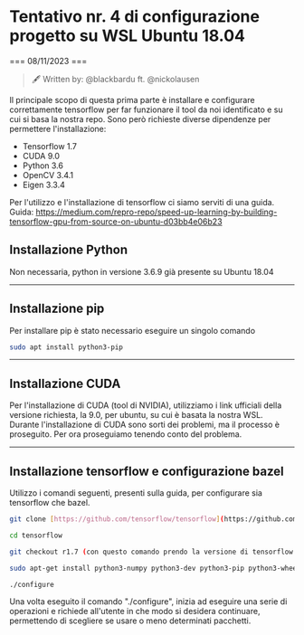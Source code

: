 # Tentativo nr. 4 di configurazione progetto su WSL Ubuntu 18.04

=== 08/11/2023 ===

>🖋️ Written by: @blackbardu ft. @nickolausen

Il principale scopo di questa prima parte è installare e configurare correttamente tensorflow per far funzionare il tool da noi identificato e su cui si basa la nostra repo.
Sono però richieste diverse dipendenze per permettere l'installazione:
- Tensorflow 1.7
- CUDA 9.0
- Python 3.6
- OpenCV 3.4.1
- Eigen 3.3.4

Per l'utilizzo e l'installazione di tensorflow ci siamo serviti di una guida.
Guida: https://medium.com/repro-repo/speed-up-learning-by-building-tensorflow-gpu-from-source-on-ubuntu-d03bb4e06b23

## Installazione Python 

Non necessaria, python in versione 3.6.9 già presente su Ubuntu 18.04

---

## Installazione pip

Per installare pip è stato necessario eseguire un singolo comando 

```bash
sudo apt install python3-pip
```

---

## Installazione CUDA

Per l'installazione di CUDA (tool di NVIDIA), utilizziamo i link ufficiali della versione richiesta, la 9.0, per ubuntu, su cui è basata la nostra WSL.
Durante l'installazione di CUDA sono sorti dei problemi, ma il processo è proseguito. Per ora proseguiamo tenendo conto del problema.

---

## Installazione tensorflow e configurazione bazel

Utilizzo i comandi seguenti, presenti sulla guida, per configurare sia tensorflow che bazel.

```bash
git clone [https://github.com/tensorflow/tensorflow](https://github.com/tensorflow/tensorflow)

cd tensorflow

git checkout r1.7 (con questo comando prendo la versione di tensorflow a noi utile)

sudo apt-get install python3-numpy python3-dev python3-pip python3-wheel

./configure
```

Una volta eseguito il comando "./configure", inizia ad eseguire una serie di operazioni e richiede all'utente in che modo si desidera continuare, permettendo di scegliere se usare o meno determinati pacchetti.
